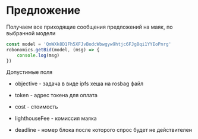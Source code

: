 Предложение
========

Получаем все приходящие сообщения предложений на маяк, по выбранной модели

```javascript
const model = 'QmWXk8D1Fh5XFJvBodcWbwgyw9htjc6FJg8qi1YYEoPnrg'
robonomics.getBid(model, (msg) => {
	console.log(msg)
})
```

Допустимые поля

 - objective - задача в виде ipfs хеша на rosbag файл

 - token - адрес токена для оплата

 - cost - стоимость

 - lighthouseFee - комиссия маяка

 - deadline - номер блока после которого спрос будет не действителен
